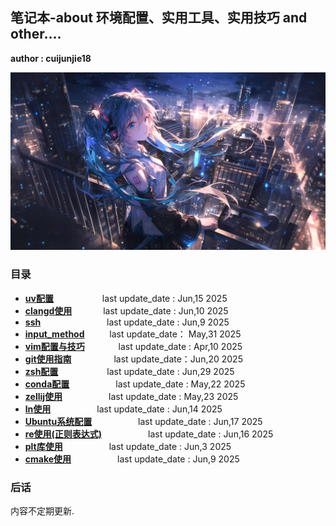 ## 笔记本-about 环境配置、实用工具、实用技巧 and other....

**author : cuijunjie18**

![初音未来](background/blue_girl.png)

### 目录

- **[uv配置](uv/readme.md)**        &emsp;&emsp;&emsp;&emsp;&emsp;    last update_date : Jun,15 2025
- **[clangd使用](clangd/readme.md)**    &emsp;&emsp;&emsp;    last update_date : Jun,10 2025
- **[ssh](ssh/readme.md)**            &emsp;&emsp;&emsp;&emsp;&emsp;&emsp;&emsp;   last update_date : Jun,9 2025
- **[input_method](input_method/readme.md)**  &emsp; &emsp; last update_date： May,31 2025
- **[vim配置与技巧](vim/readme.md)**   &emsp;&emsp; &emsp;     last update_date : Apr,10 2025
- **[git使用指南](git/readme.md)** &emsp;&emsp; &emsp;&emsp; last update_date：Jun,20 2025
- **[zsh配置](zsh/readme.md)**     &emsp;&emsp;&emsp;&emsp;&emsp; last update_date : Jun,29 2025
- **[conda配置](conda/readme.md)** &emsp;&emsp;&emsp;&emsp;&emsp;last update_date : May,22 2025
- **[zellij使用](zellij/readme.md)** &emsp;&emsp;&emsp;&emsp;&emsp;last update_date : May,23 2025
- **[ln使用](ln/readme.md)** &emsp;&emsp;&emsp;&emsp;&emsp;last update_date : Jun,14 2025
- **[Ubuntu系统配置](Ubuntu/readme.md)** &emsp;&emsp;&emsp;&emsp;&emsp;last update_date : Jun,17 2025
- **[re使用(正则表达式)](re/readme.md)** &emsp;&emsp;&emsp;&emsp;&emsp;last update_date : Jun,16 2025
- **[plt库使用](plt/readme.md)** &emsp;&emsp;&emsp;&emsp;&emsp;last update_date : Jun,3 2025
- **[cmake使用](cmake/readme.md)**  &emsp;&emsp;&emsp;&emsp;&emsp;last update_date : Jun,9 2025

### 后话

内容不定期更新.